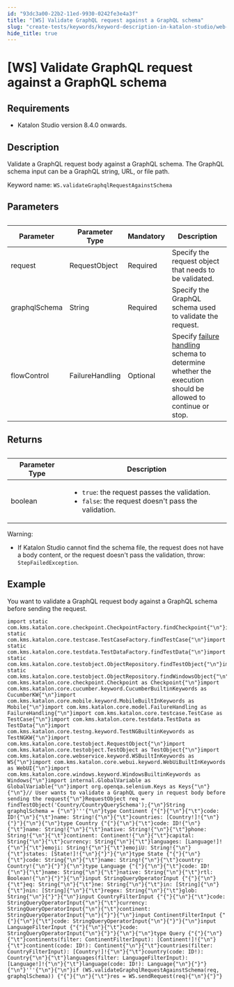 ```yaml
---
id: "93dc3a00-22b2-11ed-9930-0242fe3e4a3f"
title: "[WS] Validate GraphQL request against a GraphQL schema"
slug: "create-tests/keywords/keyword-description-in-katalon-studio/web-service-keywords/ws-validate-graphql-request-against-a-graphql-schema"
hide_title: true
---
```


# <a id="concept-3985" class="anchor_top_offset"/><a id="ariaid-title1" class="anchor_top_offset"/>[WS] Validate GraphQL request against a GraphQL schema


## Requirements

<ul xmlns="http://www.w3.org/1999/xhtml" className="ul"><li className="li"><p className="p">Katalon Studio version 8.4.0 onwards.</p></li></ul> 

## Description

<p xmlns="http://www.w3.org/1999/xhtml" className="p">Validate a GraphQL request body against a GraphQL schema. The GraphQL schema input can be a GraphQL string, URL, or file path.</p> 
<p xmlns="http://www.w3.org/1999/xhtml" className="p">Keyword name: <code className="ph codeph">WS.validateGraphqlRequestAgainstSchema</code></p> 

## Parameters

<table xmlns="http://www.w3.org/1999/xhtml" className="table anchor_top_offset" id="concept-3985__a7aea682-5b7c-4d1c-b4be-3b686e42ab0a"><caption /><colgroup><col /><col /><col /><col /></colgroup><thead className="thead"><tr className><th className="entry anchor_top_offset" id="concept-3985__a7aea682-5b7c-4d1c-b4be-3b686e42ab0a__entry__1">Parameter</th><th className="entry anchor_top_offset" id="concept-3985__a7aea682-5b7c-4d1c-b4be-3b686e42ab0a__entry__2">Parameter Type</th><th className="entry anchor_top_offset" id="concept-3985__a7aea682-5b7c-4d1c-b4be-3b686e42ab0a__entry__3">Mandatory</th><th className="entry anchor_top_offset" id="concept-3985__a7aea682-5b7c-4d1c-b4be-3b686e42ab0a__entry__4">Description</th></tr></thead><tbody className="tbody"><tr className><td className="entry" headers="concept-3985__a7aea682-5b7c-4d1c-b4be-3b686e42ab0a__entry__1 concept-3985__a7aea682-5b7c-4d1c-b4be-3b686e42ab0a__entry__2 concept-3985__a7aea682-5b7c-4d1c-b4be-3b686e42ab0a__entry__3 concept-3985__a7aea682-5b7c-4d1c-b4be-3b686e42ab0a__entry__4 ">request</td><td className="entry" headers="concept-3985__a7aea682-5b7c-4d1c-b4be-3b686e42ab0a__entry__1 concept-3985__a7aea682-5b7c-4d1c-b4be-3b686e42ab0a__entry__2 concept-3985__a7aea682-5b7c-4d1c-b4be-3b686e42ab0a__entry__3 concept-3985__a7aea682-5b7c-4d1c-b4be-3b686e42ab0a__entry__4 ">RequestObject</td><td className="entry" headers="concept-3985__a7aea682-5b7c-4d1c-b4be-3b686e42ab0a__entry__1 concept-3985__a7aea682-5b7c-4d1c-b4be-3b686e42ab0a__entry__2 concept-3985__a7aea682-5b7c-4d1c-b4be-3b686e42ab0a__entry__3 concept-3985__a7aea682-5b7c-4d1c-b4be-3b686e42ab0a__entry__4 ">Required</td><td className="entry" headers="concept-3985__a7aea682-5b7c-4d1c-b4be-3b686e42ab0a__entry__1 concept-3985__a7aea682-5b7c-4d1c-b4be-3b686e42ab0a__entry__2 concept-3985__a7aea682-5b7c-4d1c-b4be-3b686e42ab0a__entry__3 concept-3985__a7aea682-5b7c-4d1c-b4be-3b686e42ab0a__entry__4 ">Specify the request object that needs to be validated.</td></tr><tr className><td className="entry" headers="concept-3985__a7aea682-5b7c-4d1c-b4be-3b686e42ab0a__entry__1 concept-3985__a7aea682-5b7c-4d1c-b4be-3b686e42ab0a__entry__2 concept-3985__a7aea682-5b7c-4d1c-b4be-3b686e42ab0a__entry__3 concept-3985__a7aea682-5b7c-4d1c-b4be-3b686e42ab0a__entry__4 ">graphqlSchema</td><td className="entry" headers="concept-3985__a7aea682-5b7c-4d1c-b4be-3b686e42ab0a__entry__1 concept-3985__a7aea682-5b7c-4d1c-b4be-3b686e42ab0a__entry__2 concept-3985__a7aea682-5b7c-4d1c-b4be-3b686e42ab0a__entry__3 concept-3985__a7aea682-5b7c-4d1c-b4be-3b686e42ab0a__entry__4 ">String</td><td className="entry" headers="concept-3985__a7aea682-5b7c-4d1c-b4be-3b686e42ab0a__entry__1 concept-3985__a7aea682-5b7c-4d1c-b4be-3b686e42ab0a__entry__2 concept-3985__a7aea682-5b7c-4d1c-b4be-3b686e42ab0a__entry__3 concept-3985__a7aea682-5b7c-4d1c-b4be-3b686e42ab0a__entry__4 ">Required</td><td className="entry" headers="concept-3985__a7aea682-5b7c-4d1c-b4be-3b686e42ab0a__entry__1 concept-3985__a7aea682-5b7c-4d1c-b4be-3b686e42ab0a__entry__2 concept-3985__a7aea682-5b7c-4d1c-b4be-3b686e42ab0a__entry__3 concept-3985__a7aea682-5b7c-4d1c-b4be-3b686e42ab0a__entry__4 ">Specify the GraphQL schema used to validate the request.</td></tr><tr className><td className="entry" headers="concept-3985__a7aea682-5b7c-4d1c-b4be-3b686e42ab0a__entry__1 concept-3985__a7aea682-5b7c-4d1c-b4be-3b686e42ab0a__entry__2 concept-3985__a7aea682-5b7c-4d1c-b4be-3b686e42ab0a__entry__3 concept-3985__a7aea682-5b7c-4d1c-b4be-3b686e42ab0a__entry__4 ">flowControl</td><td className="entry" headers="concept-3985__a7aea682-5b7c-4d1c-b4be-3b686e42ab0a__entry__1 concept-3985__a7aea682-5b7c-4d1c-b4be-3b686e42ab0a__entry__2 concept-3985__a7aea682-5b7c-4d1c-b4be-3b686e42ab0a__entry__3 concept-3985__a7aea682-5b7c-4d1c-b4be-3b686e42ab0a__entry__4 ">FailureHandling</td><td className="entry" headers="concept-3985__a7aea682-5b7c-4d1c-b4be-3b686e42ab0a__entry__1 concept-3985__a7aea682-5b7c-4d1c-b4be-3b686e42ab0a__entry__2 concept-3985__a7aea682-5b7c-4d1c-b4be-3b686e42ab0a__entry__3 concept-3985__a7aea682-5b7c-4d1c-b4be-3b686e42ab0a__entry__4 ">Optional</td><td className="entry" headers="concept-3985__a7aea682-5b7c-4d1c-b4be-3b686e42ab0a__entry__1 concept-3985__a7aea682-5b7c-4d1c-b4be-3b686e42ab0a__entry__2 concept-3985__a7aea682-5b7c-4d1c-b4be-3b686e42ab0a__entry__3 concept-3985__a7aea682-5b7c-4d1c-b4be-3b686e42ab0a__entry__4 ">Specify <a className="xref" href="/docs/maintain/configure-failure-handling-settings-in-katalon-studio">failure handling</a> schema to determine whether the execution should be allowed to continue or stop.</td></tr></tbody></table> 

## Returns

<table xmlns="http://www.w3.org/1999/xhtml" className="table anchor_top_offset" id="concept-3985__4dd4470c-fc68-4786-ada8-7b726822f5a5"><caption /><colgroup><col /><col /></colgroup><thead className="thead"><tr className><th className="entry anchor_top_offset" id="concept-3985__4dd4470c-fc68-4786-ada8-7b726822f5a5__entry__1">Parameter Type</th><th className="entry anchor_top_offset" id="concept-3985__4dd4470c-fc68-4786-ada8-7b726822f5a5__entry__2">Description</th></tr></thead><tbody className="tbody"><tr className><td className="entry" headers="concept-3985__4dd4470c-fc68-4786-ada8-7b726822f5a5__entry__1 concept-3985__4dd4470c-fc68-4786-ada8-7b726822f5a5__entry__2 ">boolean</td><td className="entry" headers="concept-3985__4dd4470c-fc68-4786-ada8-7b726822f5a5__entry__1 concept-3985__4dd4470c-fc68-4786-ada8-7b726822f5a5__entry__2 "><ul className="ul"><li className="li"><code className="ph codeph">true</code>: the request passes the validation.</li><li className="li"><code className="ph codeph">false</code>: the request doesn't pass the validation.</li></ul></td></tr></tbody></table> 
<div xmlns="http://www.w3.org/1999/xhtml" className="p"><div className="note warning note_warning"><span className="note__title">Warning:</span> <ul className="ul"><li className="li"><p className="p">If Katalon Studio cannot find the schema file, the request does not have a body content, or the request doesn't pass the validation, throw: <code className="ph codeph">StepFailedException</code>.</p></li></ul></div></div>

## Example

<div xmlns="http://www.w3.org/1999/xhtml" className="p">You want to validate a GraphQL request body against a GraphQL schema before sending the request.<pre className="pre codeblock"><code>import static com.kms.katalon.core.checkpoint.CheckpointFactory.findCheckpoint{"\n"}import static com.kms.katalon.core.testcase.TestCaseFactory.findTestCase{"\n"}import static com.kms.katalon.core.testdata.TestDataFactory.findTestData{"\n"}import static com.kms.katalon.core.testobject.ObjectRepository.findTestObject{"\n"}import static com.kms.katalon.core.testobject.ObjectRepository.findWindowsObject{"\n"}import com.kms.katalon.core.checkpoint.Checkpoint as Checkpoint{"\n"}import com.kms.katalon.core.cucumber.keyword.CucumberBuiltinKeywords as CucumberKW{"\n"}import com.kms.katalon.core.mobile.keyword.MobileBuiltInKeywords as Mobile{"\n"}import com.kms.katalon.core.model.FailureHandling as FailureHandling{"\n"}import com.kms.katalon.core.testcase.TestCase as TestCase{"\n"}import com.kms.katalon.core.testdata.TestData as TestData{"\n"}import com.kms.katalon.core.testng.keyword.TestNGBuiltinKeywords as TestNGKW{"\n"}import com.kms.katalon.core.testobject.RequestObject{"\n"}import com.kms.katalon.core.testobject.TestObject as TestObject{"\n"}import com.kms.katalon.core.webservice.keyword.WSBuiltInKeywords as WS{"\n"}import com.kms.katalon.core.webui.keyword.WebUiBuiltInKeywords as WebUI{"\n"}import com.kms.katalon.core.windows.keyword.WindowsBuiltinKeywords as Windows{"\n"}import internal.GlobalVariable as GlobalVariable{"\n"}import org.openqa.selenium.Keys as Keys{"\n"}​{"\n"}// User wants to validate a GraphQL query in request body before sending the request{"\n"}RequestObject req = findTestObject('Country/CountryQuerySchema');{"\n"}String graphqlSchema = {"\n"}'''{"\n"}type Continent {"{"}{"\n"}{"\t"}code: ID!{"\n"}{"\t"}name: String!{"\n"}{"\t"}countries: [Country!]!{"\n"}{"}"}{"\n"}​{"\n"}type Country {"{"}{"\n"}{"\t"}code: ID!{"\n"}{"\t"}name: String!{"\n"}{"\t"}native: String!{"\n"}{"\t"}phone: String!{"\n"}{"\t"}continent: Continent!{"\n"}{"\t"}capital: String{"\n"}{"\t"}currency: String{"\n"}{"\t"}languages: [Language!]!{"\n"}{"\t"}emoji: String!{"\n"}{"\t"}emojiU: String!{"\n"}{"\t"}states: [State!]!{"\n"}{"}"}{"\n"}type State {"{"}{"\n"}{"\t"}code: String{"\n"}{"\t"}name: String!{"\n"}{"\t"}country: Country!{"\n"}{"}"}{"\n"}type Language {"{"}{"\n"}{"\t"}code: ID!{"\n"}{"\t"}name: String{"\n"}{"\t"}native: String{"\n"}{"\t"}rtl: Boolean!{"\n"}{"}"}{"\n"}input StringQueryOperatorInput {"{"}{"\n"}{"\t"}eq: String{"\n"}{"\t"}ne: String{"\n"}{"\t"}in: [String]{"\n"}{"\t"}nin: [String]{"\n"}{"\t"}regex: String{"\n"}{"\t"}glob: String{"\n"}{"}"}{"\n"}input CountryFilterInput {"{"}{"\n"}{"\t"}code: StringQueryOperatorInput{"\n"}{"\t"}currency: StringQueryOperatorInput{"\n"}{"\t"}continent: StringQueryOperatorInput{"\n"}{"}"}{"\n"}input ContinentFilterInput {"{"}{"\n"}{"\t"}code: StringQueryOperatorInput{"\n"}{"}"}{"\n"}input LanguageFilterInput {"{"}{"\n"}{"\t"}code: StringQueryOperatorInput{"\n"}{"}"}{"\n"}​{"\n"}type Query {"{"}{"\n"}{"\t"}continents(filter: ContinentFilterInput): [Continent!]!{"\n"}{"\t"}continent(code: ID!): Continent{"\n"}{"\t"}countries(filter: CountryFilterInput): [Country!]!{"\n"}{"\t"}country(code: ID!): Country{"\n"}{"\t"}languages(filter: LanguageFilterInput): [Language!]!{"\n"}{"\t"}language(code: ID!): Language{"\n"}{"}"}{"\n"}'''{"\n"}​{"\n"}if (WS.validateGraphqlRequestAgainstSchema(req, graphqlSchema)) {"{"}{"\n"}{"\t"}res = WS.sendRequest(req){"\n"}{"}"}</code></pre></div>
